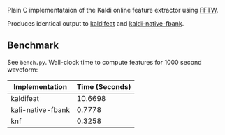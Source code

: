 Plain C implementataion of the Kaldi online feature extractor using [FFTW](https://www.fftw.org/).

Produces identical output to [kaldifeat](https://github.com/csukuangfj/kaldifeat) and [kaldi-native-fbank](https://github.com/csukuangfj/kaldi-native-fbank).

## Benchmark

See `bench.py`. Wall-clock time to compute features for 1000 second waveform:

Implementation | Time (Seconds)
---|---
kaldifeat | 10.6698
kali-native-fbank | 0.7778
knf | 0.3258
